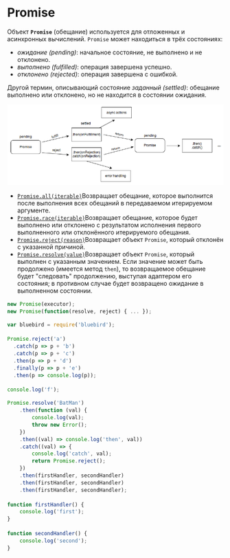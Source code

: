 # Promise

Объект **`Promise`** \(обещание\) используется для отложенных и асинхронных вычислений. `Promise` может находиться в трёх состояниях:

* _ожидание \(pending\)_: начальное состояние, не выполнено и не отклонено.
* _выполнено \(fulfilled\)_: операция завершена успешно.
* _отклонено \(rejected\)_: операция завершена с ошибкой.

Другой термин, описывающий состояние _заданный \(settled\)_: обещание выполнено или отклонено, но не находится в состоянии ожидания.

![](../.gitbook/assets/image%20%2830%29.png)

* [`Promise.all(iterable)`](https://developer.mozilla.org/ru/docs/Web/JavaScript/Reference/Global_Objects/Promise/all)Возвращает обещание, которое выполнится после выполнения всех обещаний в передаваемом итерируемом аргументе.
* [`Promise.race(iterable)`](https://developer.mozilla.org/ru/docs/Web/JavaScript/Reference/Global_Objects/Promise/race)Возвращает обещание, которое будет выполнено или отклонено с результатом исполнения первого выполненного или отклонённого итерируемого обещания.
* [`Promise.reject(reason)`](https://developer.mozilla.org/ru/docs/Web/JavaScript/Reference/Global_Objects/Promise/reject)Возвращает объект `Promise`, который отклонён с указанной причиной.
* [`Promise.resolve(value)`](https://developer.mozilla.org/ru/docs/Web/JavaScript/Reference/Global_Objects/Promise/resolve)Возвращает объект `Promise`, который выполнен с указанным значением. Если значение может быть продолжено \(имеется метод `then`\), то возвращаемое обещание будет "следовать" продолжению, выступая адаптером его состояния; в противном случае будет возвращено ожидание в выполненном состоянии.

```javascript
new Promise(executor);
new Promise(function(resolve, reject) { ... });
```

```javascript
var bluebird = require('bluebird');

Promise.reject('a')
  .catch(p => p + 'b')
  .catch(p => p + 'c')
  .then(p => p + 'd')
  .finally(p => p + 'e')
  .then(p => console.log(p));
  
console.log('f');
```

```javascript
Promise.resolve('BatMan')
    .then(function (val) {
        console.log(val);
        throw new Error();
    })
    .then((val) => console.log('then', val))
    .catch((val) => {
        console.log('catch', val);
        return Promise.reject();
    })
    .then(firstHandler, secondHandler)
    .then(firstHandler, secondHandler)
    .then(firstHandler, secondHandler);

function firstHandler() {
    console.log('first');
}

function secondHandler() {
    console.log('second');
}
```

